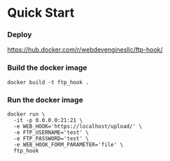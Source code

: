 # Quick Start

### Deploy 

https://hub.docker.com/r/webdevenginesllc/ftp-hook/

### Build the docker image  
```
docker build -t ftp_hook .
```

### Run the docker image  
```
docker run \
  -it -p 0.0.0.0:21:21 \
  -e WEB_HOOK='https://localhost/upload/' \
  -e FTP_USERNAME='test' \
  -e FTP_PASSWORD='test' \
  -e WEB_HOOK_FORM_PARAMETER='file' \
  ftp_hook
```
